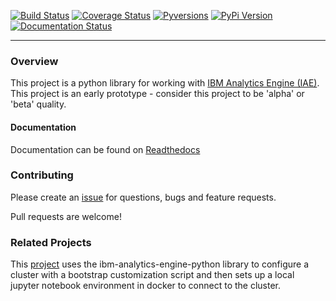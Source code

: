 
[![Build Status](https://travis-ci.org/snowch/ibm-analytics-engine-python.svg?branch=master)](https://travis-ci.org/snowch/ibm-analytics-engine-python)
[![Coverage Status](https://coveralls.io/repos/github/snowch/ibm-analytics-engine-python/badge.svg?branch=master)](https://coveralls.io/github/snowch/ibm-analytics-engine-python?branch=master)
[![Pyversions](https://img.shields.io/pypi/pyversions/ibm-analytics-engine-python.svg?style=flat-square)](https://pypi.python.org/pypi/ibm-analytics-engine-python)
[![PyPi Version](https://img.shields.io/pypi/v/ibm-analytics-engine-python.svg?style=flat-square)](https://pypi.python.org/pypi/ibm-analytics-engine-python)
[![Documentation Status](http://readthedocs.org/projects/ibm-analytics-engine-python/badge/?version=latest)](http://ibm-analytics-engine-python.readthedocs.io/en/latest/?badge=latest)

----

### Overview

This project is a python library for working with [IBM Analytics Engine (IAE)](https://console.bluemix.net/docs/services/AnalyticsEngine/index.html).  This project is an early prototype - consider this project to be 'alpha' or 'beta' quality.

#### Documentation

Documentation can be found on [Readthedocs](http://ibm-analytics-engine-python.readthedocs.io/en/latest/)

### Contributing

Please create an [issue](https://github.com/snowch/ibm-analytics-engine-python/issues) for questions, bugs and feature requests.

Pull requests are welcome!

### Related Projects

This [project](https://git.ng.bluemix.net/chris.snow/iae-spark-package-customization-example/tree/master) uses the ibm-analytics-engine-python library to configure a cluster with a bootstrap customization script and then sets up a local jupyter notebook environment in docker to connect to the cluster.
